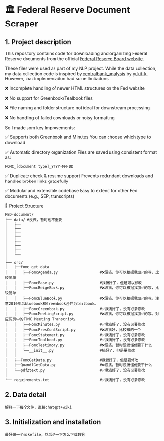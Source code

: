 # 🏛️ Federal Reserve Document Scraper

## 1. Project description

This repository contains code for downloading and organizing Federal Reserve documents from the official [Federal Reserve Board website](https://www.federalreserve.gov/monetarypolicy/fomc_historical_year.htm).

These files were used as part of my NLP project. While the data collection, my data collection code is inspired by [centralbank_analysis](https://github.com/yukit-k/centralbank_analysis) by [yukit-k](https://github.com/yukit-k). 
However, that implementation had some limitations:

❌ Incomplete handling of newer HTML structures on the Fed website

❌ No support for Greenbook/Tealbook files

❌ File naming and folder structure not ideal for downstream processing

❌ No handling of failed downloads or noisy formatting


So I made som key Improvements:

✅ Supports both Greenbook and Minutes	You can choose which type to download

✅ Automatic directory organization	Files are saved using consistent format as:
```
FOMC_[document type]_YYYY-MM-DD
```
✅ Duplicate check & resume support	Prevents redundant downloads and handles broken links gracefully

✅ Modular and extensible codebase	Easy to extend for other Fed documents (e.g., SEP, transcripts)

📁 Project Structure
```
FED-document/
├── data/ #没做，暂时也不重要
│   ├──
│   ├──
│   ├──
│   ├──
│   ├──
│   ├──
│   ├──
│   └──
│
├── src/
│   ├──fomc_get_data
│   │   ├──FomcAgenda.py                   #❌没搞，你可以根据我加✅的写，比较简单
│   │   ├──FomcBase.py                     #我搞好了，但是可以修改
│   │   ├──FomcBeigeBook.py                #❌没搞，你可以根据我加✅的写，比较简单
│   │   ├──FomcBlueBook.py                 #❌没搞，你可以根据我加✅的写。注意2010年后bluebook和Greenbook合并为tealbook。
│   │   ├──FomcGreenbook.py                #✅我搞好了，没有必要修改
│   │   ├──FomcMeetingScript.py            #❌没搞，你可以根据我加✅的写。对应网页中的FOMC Meeting Transcript。
│   │   ├──FomcMinutes.py                  #✅我搞好了，没有必要修改
│   │   ├──FomcPresConfScript.py           #❌没搞好，比较难的一个
│   │   ├──FomcStatement.py                #✅我搞好了，没有必要修改
│   │   ├──FomcTealbook.py                 #✅我搞好了，没有必要修改
│   │   ├──FomcTestimony.py                #❌没搞，暂时没搞懂他要干什么
│   │   └──__init__.py                     #搞好了，但是要修改
│   │
│   ├──FomcGetData.py                      #我搞好了，但是要修改
│   ├──QuandlGetData.py                    #❌没搞，暂时没搞懂他要干什么
│   └──pdf2text.py                         #✅我搞好了，没有必要修改
│
└── requirements.txt                       #✅我搞好了，没有必要修改
```

## 2. Data detail

```
解释一下每个文件，直接chatgpt+wiki
```

## 3. Initialization and installation

```
最好做一个makefile，然后讲一下怎么下载数据
```

